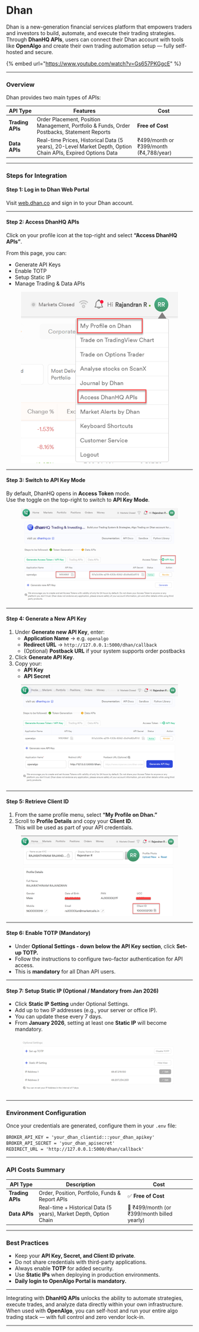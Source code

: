 # Dhan

Dhan is a new-generation financial services platform that empowers traders and investors to build, automate, and execute their trading strategies. Through **DhanHQ APIs**, users can connect their Dhan account with tools like **OpenAlgo** and create their own trading automation setup — fully self-hosted and secure.

{% embed url="https://www.youtube.com/watch?v=Gs657PKGgcE" %}

***

### Overview

Dhan provides two main types of APIs:

| API Type         | Features                                                                                                    | Cost                                   |
| ---------------- | ----------------------------------------------------------------------------------------------------------- | -------------------------------------- |
| **Trading APIs** | Order Placement, Position Management, Portfolio & Funds, Order Postbacks, Statement Reports                 | **Free of Cost**                       |
| **Data APIs**    | Real-time Prices, Historical Data (5 years), 20-Level Market Depth, Option Chain APIs, Expired Options Data | ₹499/month or ₹399/month (₹4,788/year) |

***

### Steps for Integration

#### **Step 1: Log in to Dhan Web Portal**

Visit [web.dhan.co](https://web.dhan.co/) and sign in to your Dhan account.

***

#### **Step 2: Access DhanHQ APIs**

Click on your profile icon at the top-right and select **“Access DhanHQ APIs”**.

From this page, you can:

* Generate API Keys
* Enable TOTP
* Setup Static IP
* Manage Trading & Data APIs

<figure><img src="../../.gitbook/assets/image (128).png" alt=""><figcaption></figcaption></figure>

***

#### **Step 3: Switch to API Key Mode**

By default, DhanHQ opens in **Access Token** mode.\
Use the toggle on the top-right to switch to **API Key Mode**.

<figure><img src="../../.gitbook/assets/image (129).png" alt=""><figcaption></figcaption></figure>

***

#### **Step 4: Generate a New API Key**

1. Under **Generate new API Key**, enter:
   * **Application Name** → e.g. `openalgo`
   * **Redirect URL** → `http://127.0.0.1:5000/dhan/callback`
   * (Optional) **Postback URL** if your system supports order postbacks
2. Click **Generate API Key**.
3. Copy your:
   * **API Key**
   * **API Secret**

<figure><img src="../../.gitbook/assets/image (130).png" alt=""><figcaption></figcaption></figure>

***

#### **Step 5: Retrieve Client ID**

1. From the same profile menu, select **“My Profile on Dhan.”**
2. Scroll to **Profile Details** and copy your **Client ID**.\
   This will be used as part of your API credentials.

<figure><img src="../../.gitbook/assets/image (131).png" alt=""><figcaption></figcaption></figure>

***

#### **Step 6: Enable TOTP (Mandatory)**

* Under **Optional Settings - down below the API Key section**, click **Set-up TOTP.**
* Follow the instructions to configure two-factor authentication for API access.
* This is **mandatory** for all Dhan API users.

***

#### **Step 7: Setup Static IP (Optional / Mandatory from Jan 2026)**

* Click **Static IP Setting** under Optional Settings.
* Add up to two IP addresses (e.g., your server or office IP).
* You can update these every 7 days.
* From **January 2026**, setting at least one **Static IP** will become mandatory.

<figure><img src="../../.gitbook/assets/image (132).png" alt=""><figcaption></figcaption></figure>

***

### Environment Configuration

Once your credentials are generated, configure them in your `.env` file:

```env
BROKER_API_KEY = 'your_dhan_clientid:::your_dhan_apikey'
BROKER_API_SECRET = 'your_dhan_apisecret'
REDIRECT_URL = 'http://127.0.0.1:5000/dhan/callback'
```

***

### API Costs Summary

| API Type         | Description                                                       | Cost                                        |
| ---------------- | ----------------------------------------------------------------- | ------------------------------------------- |
| **Trading APIs** | Order, Position, Portfolio, Funds & Report APIs                   | ✅ **Free of Cost**                          |
| **Data APIs**    | Real-time + Historical Data (5 years), Market Depth, Option Chain | 💸 ₹499/month (or ₹399/month billed yearly) |

***

### Best Practices

* Keep your **API Key, Secret, and Client ID private**.
* Do not share credentials with third-party applications.
* Always enable **TOTP** for added security.
* Use **Static IPs** when deploying in production environments.
* **Daily login to OpenAlgo Portal is mandatory.**

***

Integrating with **DhanHQ APIs** unlocks the ability to automate strategies, execute trades, and analyze data directly within your own infrastructure.\
When used with **OpenAlgo**, you can self-host and run your entire algo trading stack — with full control and zero vendor lock-in.

***
